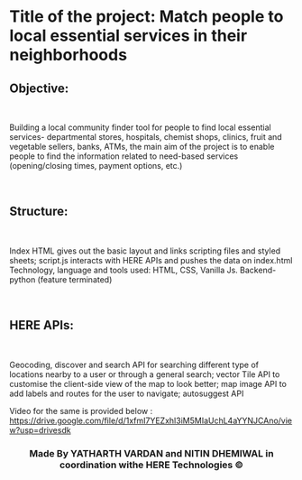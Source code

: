 <h1>Title of the project: Match people to local essential services in their neighborhoods </h1>
<h2>Objective:</h2> <br><p>Building a local community finder tool for people to find local essential services- departmental stores, hospitals, chemist shops, clinics, fruit and vegetable sellers, banks, ATMs, the main aim of the project is to enable people to find the information related to need-based services (opening/closing times, payment options, etc.)</p><br>
<h2>Structure:</h2><br> <p>Index HTML gives out the basic layout and links scripting files and styled sheets; script.js interacts with HERE APIs and pushes the data on index.html
Technology, language and tools used: HTML, CSS, Vanilla Js. Backend- python (feature terminated)</p><br>
<h2>HERE APIs:</h2> <br><p>Geocoding, discover and search API for searching different type of locations nearby to a user or through a general search; vector Tile API to customise the client-side view of the map to look better; map image API to add labels and routes for the user to navigate; autosuggest API</p>

Video for the same is provided below :
https://drive.google.com/file/d/1xfmI7YEZxhl3iM5MIaUchL4aYYNJCAno/view?usp=drivesdk

<h3 style="text-align:center">Made By YATHARTH VARDAN and NITIN DHEMIWAL in coordination withe HERE Technologies &copy;</h3> 
